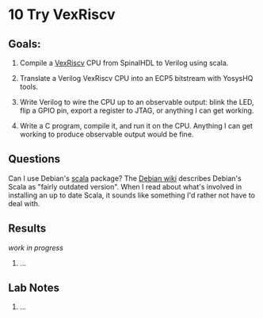 <!-- SPDX-License-Identifier: CC-BY-SA-4.0 OR MIT -->
<!-- SPDX-FileCopyrightText: Copyright 2024 Sam Blenny -->
# 10 Try VexRiscv


## Goals:

1. Compile a [VexRiscv](https://github.com/SpinalHDL/VexRiscv) CPU from
   SpinalHDL to Verilog using scala.

2. Translate a Verilog VexRiscv CPU into an ECP5 bitstream with YosysHQ tools.

3. Write Verilog to wire the CPU up to an observable output: blink the LED,
   flip a GPIO pin, export a register to JTAG, or anything I can get working.

4. Write a C program, compile it, and run it on the CPU. Anything I can get
   working to produce observable output would be fine.


## Questions

Can I use Debian's [scala](https://packages.debian.org/bookworm/scala) package?
The [Debian wiki](https://wiki.debian.org/Scala) describes Debian's Scala as
"fairly outdated version". When I read about what's involved in installing an
up to date Scala, it sounds like something I'd rather not have to deal with.


## Results

*work in progress*

1. ...


## Lab Notes

1. ...

